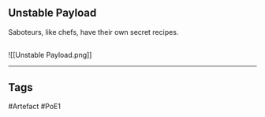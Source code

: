 ## Unstable Payload
Saboteurs, like chefs, have their own secret recipes.
##
![[Unstable Payload.png]]

---
## Tags
#Artefact
#PoE1